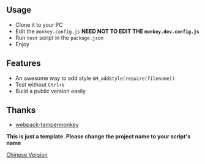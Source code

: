 ## Usage
* Clone it to your PC
* Edit the `monkey.config.js` **NEED NOT TO EDIT THE `monkey.dev.config.js`**
* Run `test` script in the `package.json`
* Enjoy

## Features
* An awesome way to add style `GM_addStyle(require(filename))`
* Test without `Ctrl+V`
* Build a public version easily

## Thanks
* [webpack-tampermonkey](https://github.com/momocow/webpack-tampermonkey)

**This is just a template. Please change the project name to your script's name**  

[Chinese Version](https://settingdust.github.io/2018/10/06/TamperMonkey+Webpack编译实现/)